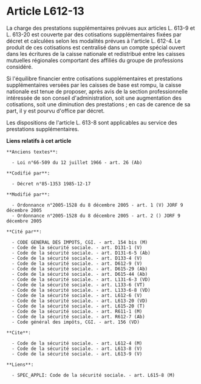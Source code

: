 # Article L612-13

La charge des prestations supplémentaires prévues aux articles L. 613-9 et L. 613-20 est couverte par des cotisations
supplémentaires fixées par décret et calculées selon les modalités prévues à l'article L. 612-4. Le produit de ces
cotisations est centralisé dans un compte spécial ouvert dans les écritures de la caisse nationale et redistribué entre les
caisses mutuelles régionales comportant des affiliés du groupe de professions considéré. 

Si l'équilibre financier entre cotisations supplémentaires et prestations supplémentaires versées par les caisses de base est
rompu, la caisse nationale est tenue de proposer, après avis de la section professionnelle intéressée de son conseil
d'administration, soit une augmentation des cotisations, soit une diminution des prestations ; en cas de carence de sa part,
il y est pourvu d'office par décret. 

Les dispositions de l'article L. 613-8 sont applicables au service des prestations supplémentaires.

**Liens relatifs à cet article**

	**Anciens textes**:

	  - Loi n°66-509 du 12 juillet 1966 - art. 26 (Ab)

	**Codifié par**:

	  - Décret n°85-1353 1985-12-17

	**Modifié par**:

	  - Ordonnance n°2005-1528 du 8 décembre 2005 - art. 1 (V) JORF 9 décembre 2005
	  - Ordonnance n°2005-1528 du 8 décembre 2005 - art. 2 () JORF 9 décembre 2005

	**Cité par**:

	  - CODE GENERAL DES IMPOTS, CGI. - art. 154 bis (M)
	  - Code de la sécurité sociale. - art. D131-1 (V)
	  - Code de la sécurité sociale. - art. D131-6-5 (Ab)
	  - Code de la sécurité sociale. - art. D133-4 (V)
	  - Code de la sécurité sociale. - art. D612-9 (V)
	  - Code de la sécurité sociale. - art. D615-29 (Ab)
	  - Code de la sécurité sociale. - art. D615-44 (Ab)
	  - Code de la sécurité sociale. - art. L131-6-3 (VD)
	  - Code de la sécurité sociale. - art. L133-6 (VT)
	  - Code de la sécurité sociale. - art. L133-6-8 (VD)
	  - Code de la sécurité sociale. - art. L612-6 (V)
	  - Code de la sécurité sociale. - art. L613-20 (VD)
	  - Code de la sécurité sociale. - art. L615-20 (T)
	  - Code de la sécurité sociale. - art. R611-1 (M)
	  - Code de la sécurité sociale. - art. R612-7 (Ab)
	  - Code général des impôts, CGI. - art. 156 (VD)

	**Cite**:

	  - Code de la sécurité sociale. - art. L612-4 (M)
	  - Code de la sécurité sociale. - art. L613-8 (V)
	  - Code de la sécurité sociale. - art. L613-9 (V)

	**Liens**:

	  - SPEC_APPLI: Code de la sécurité sociale. - art. L615-8 (M)
